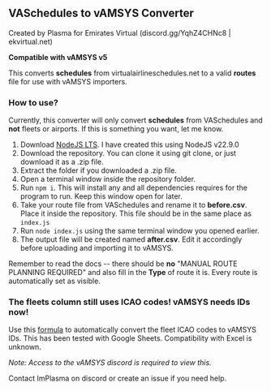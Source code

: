 
## VASchedules to vAMSYS Converter

Created by Plasma for Emirates Virtual (discord.gg/YqhZ4CHNc8 | ekvirtual.net)

**Compatible with vAMSYS v5**

This converts **schedules** from virtualairlineschedules.net to a valid **routes** file for use with vAMSYS importers.

### How to use?

Currently, this converter will only convert **schedules** from VASchedules and **not** fleets or airports. If this is something you want, let me know.
 
1. Download [NodeJS LTS](https://nodejs.org/en). I have created this using NodeJS v22.9.0
2. Download the repository. You can clone it using git clone, or just download it as a .zip file.
3. Extract the folder if you downloaded a .zip file.
4. Open a terminal window inside the repository folder.
5. Run `npm i`. This will install any and all dependencies requires for the program to run. Keep this window open for later.
6. Take your route file from VASchedules and rename it to **before.csv**. Place it inside the repository. This file should be in the same place as `index.js`
7. Run `node index.js` using the same terminal window you opened earlier.
8. The output file will be created named **after.csv**. Edit it accordingly before uploading and importing it to vAMSYS. 

Remember to read the docs -- there should be **no** "MANUAL ROUTE PLANNING REQUIRED" and also fill in the **Type** of route it is. Every route is automatically set as visible.

### The fleets column still uses ICAO codes! vAMSYS needs IDs now!

Use this [formula](https://discord.com/channels/398186537952477196/1283867174548537354/1291835331217457202) to automatically convert the fleet ICAO codes to vAMSYS IDs. This has been tested with Google Sheets. Compatibility with Excel is unknown.

*Note: Access to the vAMSYS discord is required to view this.*

Contact ImPlasma on discord or create an issue if you need help.
